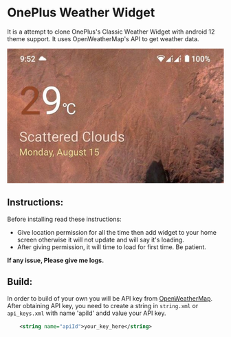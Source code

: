 # OnePlus Weather Widget

It is a attempt to clone OnePlus's Classic Weather Widget with android 12 theme support. It uses
OpenWeatherMap's API to get weather data.

![](screenshots/a12.jpg)

## Instructions:
Before installing read these instructions:
<ul>
    <li>Give location permission for all the time then add widget to your home screen otherwise
it will not update and will say it's loading. </li>

<li>After giving permission, it will time to load for first time. Be patient.</li>
</ul>

**If any issue, Please give me logs.**

## Build:
In order to build of your own you will be API key from [OpenWeatherMap]([https://openweathermap.org/api](https://openweathermap.org/api)).
<br>
After obtaining API key, you need to create a string in `string.xml` or `api_keys.xml` with name 'apiId' andd value your API key. 
```xml
    <string name="apiId">your_key_here</string>
```

